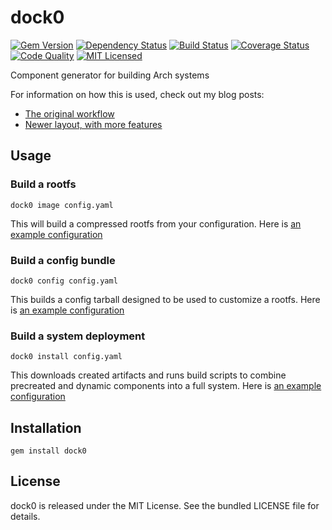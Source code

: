 dock0
=========

[![Gem Version](https://img.shields.io/gem/v/dock0.svg)](https://rubygems.org/gems/dock0)
[![Dependency Status](https://img.shields.io/gemnasium/dock0/dock0.svg)](https://gemnasium.com/dock0/dock0)
[![Build Status](https://img.shields.io/circleci/project/dock0/dock0.svg)](https://circleci.com/gh/dock0/dock0)
[![Coverage Status](https://img.shields.io/codecov/c/github/dock0/dock0.svg)](https://codecov.io/github/dock0/dock0)
[![Code Quality](https://img.shields.io/codacy/df0d7e6f7241482db8eb4d0b920c36ad.svg)](https://www.codacy.com/app/akerl/dock0)
[![MIT Licensed](https://img.shields.io/badge/license-MIT-green.svg)](https://tldrlegal.com/license/mit-license)

Component generator for building Arch systems

For information on how this is used, check out my blog posts:

* [The original workflow](http://blog.akerl.org/2014/01/30/dock0-minimal-docker-host/)
* [Newer layout, with more features](http://blog.akerl.org/2014/12/17/dock0-round-2/)

## Usage

### Build a rootfs

```
dock0 image config.yaml
```

This will build a compressed rootfs from your configuration. Here is [an example configuration](https://github.com/dock0/vm_root)

### Build a config bundle

```
dock0 config config.yaml
```

This builds a config tarball designed to be used to customize a rootfs. Here is [an example configuration](https://github.com/dock0/vm_config)

### Build a system deployment

```
dock0 install config.yaml
```

This downloads created artifacts and runs build scripts to combine precreated and dynamic components into a full system. Here is [an example configuration](https://github.com/dock0/vm_install)

## Installation

    gem install dock0

## License

dock0 is released under the MIT License. See the bundled LICENSE file for details.

